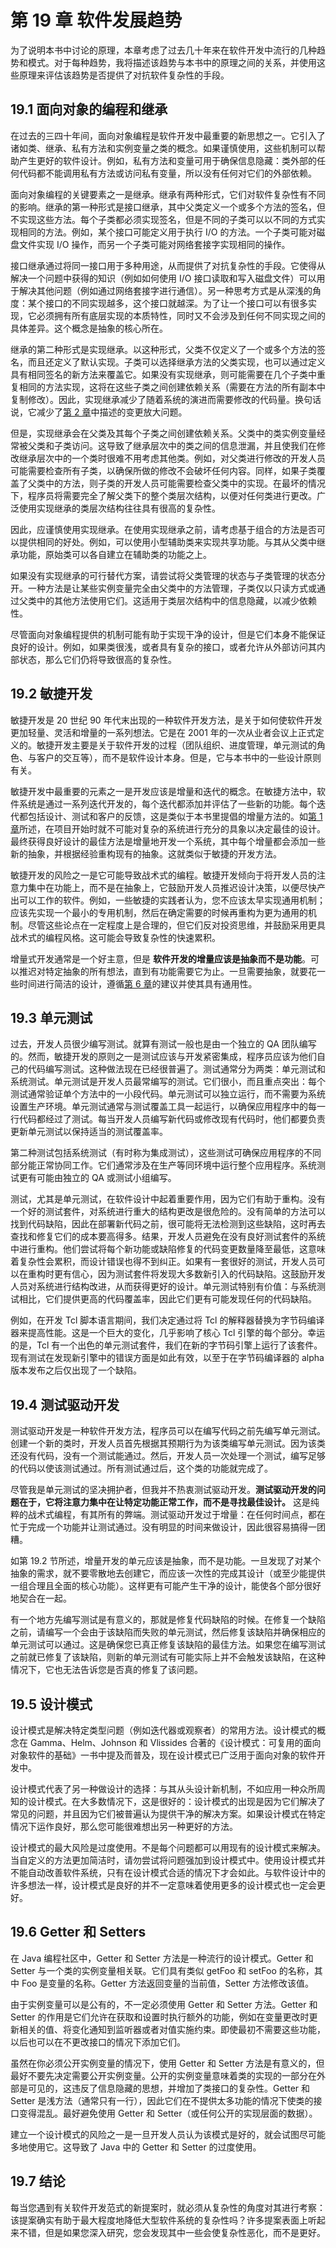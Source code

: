 # 第 19 章 软件发展趋势

为了说明本书中讨论的原理，本章考虑了过去几十年来在软件开发中流行的几种趋势和模式。对于每种趋势，我将描述该趋势与本书中的原理之间的关系，并使用这些原理来评估该趋势是否提供了对抗软件复杂性的手段。

## 19.1 面向对象的编程和继承

在过去的三四十年间，面向对象编程是软件开发中最重要的新思想之一。它引入了诸如类、继承、私有方法和实例变量之类的概念。如果谨慎使用，这些机制可以帮助产生更好的软件设计。例如，私有方法和变量可用于确保信息隐藏：类外部的任何代码都不能调用私有方法或访问私有变量，所以没有任何对它们的外部依赖。

面向对象编程的关键要素之一是继承。继承有两种形式，它们对软件复杂性有不同的影响。继承的第一种形式是接口继承，其中父类定义一个或多个方法的签名，但不实现这些方法。每个子类都必须实现签名，但是不同的子类可以以不同的方式实现相同的方法。例如，某个接口可能定义用于执行 I/O 的方法。一个子类可能对磁盘文件实现 I/O 操作，而另一个子类可能对网络套接字实现相同的操作。

接口继承通过将同一接口用于多种用途，从而提供了对抗复杂性的手段。它使得从解决一个问题中获得的知识（例如如何使用 I/O 接口读取和写入磁盘文件）可以用于解决其他问题（例如通过网络套接字进行通信）。另一种思考方式是从深浅的角度：某个接口的不同实现越多，这个接口就越深。为了让一个接口可以有很多实现，它必须拥有所有底层实现的本质特性，同时又不会涉及到任何不同实现之间的具体差异。这个概念是抽象的核心所在。

继承的第二种形式是实现继承。以这种形式，父类不仅定义了一个或多个方法的签名，而且还定义了默认实现。子类可以选择继承方法的父类实现，也可以通过定义具有相同签名的新方法来覆盖它。如果没有实现继承，则可能需要在几个子类中重复相同的方法实现，这将在这些子类之间创建依赖关系（需要在方法的所有副本中复制修改）。因此，实现继承减少了随着系统的演进而需要修改的代码量。换句话说，它减少了[第 2 章](ch02.md)中描述的变更放大问题。

但是，实现继承会在父类及其每个子类之间创建依赖关系。父类中的类实例变量经常被父类和子类访问。这导致了继承层次中的类之间的信息泄漏，并且使我们在修改继承层次中的一个类时很难不用考虑其他类。例如，对父类进行修改的开发人员可能需要检查所有子类，以确保所做的修改不会破坏任何内容。同样，如果子类覆盖了父类中的方法，则子类的开发人员可能需要检查父类中的实现。在最坏的情况下，程序员将需要完全了解父类下的整个类层次结构，以便对任何类进行更改。广泛使用实现继承的类层次结构往往具有很高的复杂性。

因此，应谨慎使用实现继承。在使用实现继承之前，请考虑基于组合的方法是否可以提供相同的好处。例如，可以使用小型辅助类来实现共享功能。与其从父类中继承功能，原始类可以各自建立在辅助类的功能之上。

如果没有实现继承的可行替代方案，请尝试将父类管理的状态与子类管理的状态分开。一种方法是让某些实例变量完全由父类中的方法管理，子类仅以只读方式或通过父类中的其他方法使用它们。这适用于类层次结构中的信息隐藏，以减少依赖性。

尽管面向对象编程提供的机制可能有助于实现干净的设计，但是它们本身不能保证良好的设计。例如，如果类很浅，或者具有复杂的接口，或者允许从外部访问其内部状态，那么它们仍将导致很高的复杂性。

## 19.2 敏捷开发

敏捷开发是 20 世纪 90 年代末出现的一种软件开发方法，是关于如何使软件开发更加轻量、灵活和增量的一系列想法。它是在 2001 年的一次从业者会议上正式定义的。敏捷开发主要是关于软件开发的过程（团队组织、进度管理，单元测试的角色、与客户的交互等），而不是软件设计本身。但是，它与本书中的一些设计原则有关。

敏捷开发中最重要的元素之一是开发应该是增量和迭代的概念。在敏捷方法中，软件系统是通过一系列迭代开发的，每个迭代都添加并评估了一些新的功能。每个迭代都包括设计、测试和客户的反馈，这是类似于本书里提倡的增量方法的。如[第 1 章](ch01.md)所述，在项目开始时就不可能对复杂的系统进行充分的具象以决定最佳的设计。最终获得良好设计的最佳方法是增量地开发一个系统，其中每个增量都会添加一些新的抽象，并根据经验重构现有的抽象。这就类似于敏捷的开发方法。

敏捷开发的风险之一是它可能导致战术式的编程。敏捷开发倾向于将开发人员的注意力集中在功能上，而不是在抽象上，它鼓励开发人员推迟设计决策，以便尽快产出可以工作的软件。例如，一些敏捷的实践者认为，您不应该太早实现通用机制；应该先实现一个最小的专用机制，然后在确定需要的时候再重构为更为通用的机制。尽管这些论点在一定程度上是合理的，但它们反对投资思维，并鼓励采用更具战术式的编程风格。这可能会导致复杂性的快速累积。

增量式开发通常是一个好主意，但是 **软件开发的增量应该是抽象而不是功能**。可以推迟对特定抽象的所有想法，直到有功能需要它为止。一旦需要抽象，就要花一些时间进行简洁的设计，遵循[第 6 章](ch06.md)的建议并使其具有通用性。

## 19.3 单元测试

过去，开发人员很少编写测试。就算有测试一般也是由一个独立的 QA 团队编写的。然而，敏捷开发的原则之一是测试应该与开发紧密集成，程序员应该为他们自己的代码编写测试。这种做法现在已经很普遍了。测试通常分为两类：单元测试和系统测试。单元测试是开发人员最常编写的测试。它们很小，而且重点突出：每个测试通常验证单个方法中的一小段代码。单元测试可以独立运行，而不需要为系统设置生产环境。单元测试通常与测试覆盖工具一起运行，以确保应用程序中的每一行代码都经过了测试。每当开发人员编写新代码或修改现有代码时，他们都要负责更新单元测试以保持适当的测试覆盖率。

第二种测试包括系统测试（有时称为集成测试），这些测试可确保应用程序的不同部分能正常协同工作。它们通常涉及在生产等同环境中运行整个应用程序。系统测试更有可能由独立的 QA 或测试小组编写。

测试，尤其是单元测试，在软件设计中起着重要作用，因为它们有助于重构。没有一个好的测试套件，对系统进行重大的结构更改是很危险的。没有简单的方法可以找到代码缺陷，因此在部署新代码之前，很可能将无法检测到这些缺陷，这时再去查找和修复它们的成本要高得多。结果，开发人员避免在没有良好测试套件的系统中进行重构。他们尝试将每个新功能或缺陷修复的代码变更数量降至最低，这意味着复杂性会累积，而设计错误也得不到纠正。如果有一套很好的测试，开发人员可以在重构时更有信心，因为测试套件将发现大多数新引入的代码缺陷。这鼓励开发人员对系统进行结构改进，从而获得更好的设计。单元测试特别有价值：与系统测试相比，它们提供更高的代码覆盖率，因此它们更有可能发现任何的代码缺陷。

例如，在开发 Tcl 脚本语言期间，我们决定通过将 Tcl 的解释器替换为字节码编译器来提高性能。这是一个巨大的变化，几乎影响了核心 Tcl 引擎的每个部分。幸运的是，Tcl 有一个出色的单元测试套件，我们在新的字节码引擎上运行了该套件。现有测试在发现新引擎中的错误方面是如此有效，以至于在字节码编译器的 alpha 版本发布之后仅出现了一个缺陷。

## 19.4 测试驱动开发

测试驱动开发是一种软件开发方法，程序员可以在编写代码之前先编写单元测试。创建一个新的类时，开发人员首先根据其预期行为为该类编写单元测试。因为该类还没有代码，没有一个测试能通过。然后，开发人员一次处理一个测试，编写足够的代码以使该测试通过。所有测试通过后，这个类的功能就完成了。

尽管我是单元测试的坚决拥护者，但我并不热衷测试驱动开发。**测试驱动开发的问题在于，它将注意力集中在让特定功能正常工作，而不是寻找最佳设计。** 这是纯粹的战术式编程，有其所有的弊端。测试驱动开发过于增量：在任何时间点，都在忙于完成一个功能并让测试通过。没有明显的时间来做设计，因此很容易搞得一团糟。

如第 19.2 节所述，增量开发的单元应该是抽象，而不是功能。一旦发现了对某个抽象的需求，就不要零散地去创建它，而应该一次性的完成其设计（或至少能提供一组合理且全面的核心功能）。这样更有可能产生干净的设计，能使各个部分很好地契合在一起。

有一个地方先编写测试是有意义的，那就是修复代码缺陷的时候。在修复一个缺陷之前，请编写一个会由于该缺陷而失败的单元测试，然后修复该缺陷并确保相应的单元测试可以通过。这是确保您已真正修复该缺陷的最佳方法。如果您在编写测试之前就已修复了该缺陷，则新的单元测试有可能实际上并不会触发该缺陷，在这种情况下，它也无法告诉您是否真的修复了该问题。

## 19.5 设计模式

设计模式是解决特定类型问题（例如迭代器或观察者）的常用方法。设计模式的概念在 Gamma、Helm、Johnson 和 Vlissides 合著的《设计模式：可复用的面向对象软件的基础》一书中提及而普及，现在设计模式已广泛用于面向对象的软件开发中。

设计模式代表了另一种做设计的选择：与其从头设计新机制，不如应用一种众所周知的设计模式。在大多数情况下，这是很好的：设计模式的出现是因为它们解决了常见的问题，并且因为它们被普遍认为提供干净的解决方案。如果设计模式在特定情况下运作良好，那么您可能很难想出另一种更好的方法。

设计模式的最大风险是过度使用。不是每个问题都可以用现有的设计模式来解决。当自定义的方法更加简洁时，请勿尝试将问题强加到设计模式中。使用设计模式并不能自动改善软件系统，只有在设计模式合适的情况下才会如此。与软件设计中的许多想法一样，设计模式是良好的并不一定意味着使用更多的设计模式也一定会更好。

## 19.6 Getter 和 Setters

在 Java 编程社区中，Getter 和 Setter 方法是一种流行的设计模式。Getter 和 Setter 与一个类的实例变量相关联。它们具有类似 getFoo 和 setFoo 的名称，其中 Foo 是变量的名称。Getter 方法返回变量的当前值，Setter 方法修改该值。

由于实例变量可以是公有的，不一定必须使用 Getter 和 Setter 方法。Getter 和 Setter 的作用是它们允许在获取和设置时执行额外的功能，例如在变量更改时更新相关的值、将变化通知到监听器或者对值实施约束。即使最初不需要这些功能，以后也可以在不更改接口的情况下添加它们。

虽然在你必须公开实例变量的情况下，使用 Getter 和 Setter 方法是有意义的，但最好不要先决定需要公开实例变量。公开的实例变量意味着类的实现的一部分在外部是可见的，这违反了信息隐藏的思想，并增加了类接口的复杂性。Getter 和 Setter 是浅方法（通常只有一行），因此它们在不提供太多功能的情况下使类的接口变得混乱。最好避免使用 Getter 和 Setter（或任何公开的实现层面的数据）。

建立一个设计模式的风险之一是一旦开发人员认为该模式是好的，就会试图尽可能多地使用它。这导致了 Java 中的 Getter 和 Setter 的过度使用。

## 19.7 结论

每当您遇到有关软件开发范式的新提案时，就必须从复杂性的角度对其进行考察：该提案确实有助于最大程度地降低大型软件系统的复杂性吗？许多提案表面上听起来不错，但是如果您深入研究，您会发现其中一些会使复杂性恶化，而不是更好。
